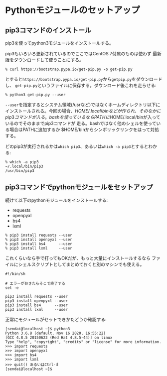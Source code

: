 # Pythonモジュールのセットアップ

## pip3コマンドのインストール

pip3を使ってpython3モジュールをインストールする。

pip3もいろいろ更新されているのでここではCentOS 7付属のものは使わず
最新版をダウンロードして使うことにする。

```
% curl https://bootstrap.pypa.io/get-pip.py -o get-pip.py
```

とすると``https://bootstrap.pypa.io/get-pip.py``から``getpip.py``をダウンロードし、
``get-pip.py``というファイルに保存する。ダウンロード後これを走らせる:

```
% python3 get-pip.py --user
```

``--user``を指定するとシステム領域(/usrなど)ではなくホームディレクトリ以下に
インストールされる。今回の場合、$HOME/.local/binなどが作られ、そのなかにpip3コマンドが入る。
bashを使っているならPATHに$HOME/.local/binが入っているのでそのままでpip3コマンドが
走る。bashではなく他のシェルを使っている場合はPATHに追加するか
$HOME/binからシンボリックリンクをはって対処する。

どのpip3が実行されるかは``which pip3``、あるいは``which -a pip3``とするとわかる:

```
% which -a pip3
~/.local/bin/pip3
/usr/bin/pip3
```

## pip3コマンドでpythonモジュールをセットアップ

続けて以下のpythonモジュールをインストールする:

- requests
- openpyxl
- bs4
- lxml

```
% pip3 install requests --user
% pip3 install openpyxl --user
% pip3 install bs4      --user
% pip3 install lxml     --user
```

これくらいなら手で打ってもOKだが、もっと大量にインストールするなら
ファイルにシェルスクリプトとしてまとめておくと別のマシンでも使える。

```
#!/bin/sh

# エラーがおきたらそこで終了する
set -e 

pip3 install requests --user
pip3 install openpyxl --user
pip3 install bs4      --user
pip3 install lxml     --user
```

正常にモジュールがセットできかたどうか確認する:

```
[sendai@localhost ~]$ python3
Python 3.6.8 (default, Nov 16 2020, 16:55:22)
[GCC 4.8.5 20150623 (Red Hat 4.8.5-44)] on linux
Type "help", "copyright", "credits" or "license" for more information.
>>> import requests
>>> import openpyxl
>>> import bs4
>>> import lxml
>>> quit() あるいはCtrl-d
[sendai@localhost ~]$
```


